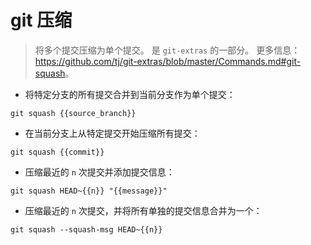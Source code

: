 # git 压缩

> 将多个提交压缩为单个提交。
> 是 `git-extras` 的一部分。
> 更多信息：<https://github.com/tj/git-extras/blob/master/Commands.md#git-squash>。

- 将特定分支的所有提交合并到当前分支作为单个提交：

`git squash {{source_branch}}`

- 在当前分支上从特定提交开始压缩所有提交：

`git squash {{commit}}`

- 压缩最近的 `n` 次提交并添加提交信息：

`git squash HEAD~{{n}} "{{message}}"`

- 压缩最近的 `n` 次提交，并将所有单独的提交信息合并为一个：

`git squash --squash-msg HEAD~{{n}}`